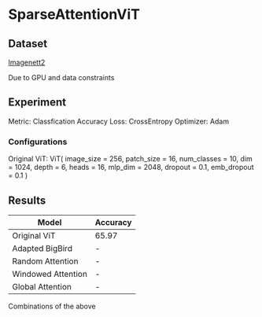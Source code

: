 # SparseAttentionViT


## Dataset

[Imagenett2](https://github.com/fastai/imagenette)

Due to GPU and data constraints

## Experiment

Metric: Classfication Accuracy
Loss: CrossEntropy
Optimizer: Adam

### Configurations

Original ViT:
ViT(
    image_size = 256,
    patch_size = 16,
    num_classes = 10,
    dim = 1024,
    depth = 6,
    heads = 16,
    mlp_dim = 2048,
    dropout = 0.1,
    emb_dropout = 0.1
)



## Results

| Model             | Accuracy    | 
| -----------       | ----------- |
| Original ViT      |    65.97    |
| Adapted BigBird           | -           |
| Random Attention           | -           |
| Windowed Attention           | -           |
| Global Attention           | -           |


Combinations of the above

